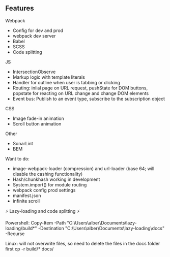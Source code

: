 ## Features

Webpack
- Config for dev and prod
- webpack dev server
- Babel
- SCSS
- Code splitting

JS
- IntersectionObserve
- Markup logic with template literals
- Handler for outline when user is tabbing or clicking
- Routing: iniial page on URL request, pushState for DOM buttons, popstate for reacting on URL change and change DOM elements
- Event bus: Publish to an event type, subscribe to the subscription object

CSS
- Image fade-in animation
- Scroll button animation

Other
- SonarLint
- BEM

Want to do:
- image-webpack-loader (compression) and url-loader (base 64; will disable the cashing functionality)
- Hash/chunkhash working in development
- System.import() for module routing
- webpack config prod settings
- manifest.json
- infinite scroll

<p>⚡ Lazy-loading and code splitting ⚡</p>


Powershell:
Copy-Item -Path "C:\Users\alber\Documents\lazy-loading\build\*" -Destination "C:\Users\alber\Documents\lazy-loading\docs" -Recurse

Linux: will not overwrite files, so need to delete the files in the docs folder first
cp -r build/* docs/
